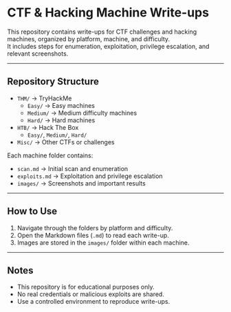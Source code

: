 # CTF & Hacking Machine Write-ups

This repository contains write-ups for CTF challenges and hacking machines, organized by platform, machine, and difficulty.  
It includes steps for enumeration, exploitation, privilege escalation, and relevant screenshots.

---

## Repository Structure

- `THM/` → TryHackMe
  - `Easy/` → Easy machines
  - `Medium/` → Medium difficulty machines
  - `Hard/` → Hard machines
- `HTB/` → Hack The Box
  - `Easy/`, `Medium/`, `Hard/`
- `Misc/` → Other CTFs or challenges

Each machine folder contains:
- `scan.md` → Initial scan and enumeration
- `exploits.md` → Exploitation and privilege escalation
- `images/` → Screenshots and important results

---

## How to Use

1. Navigate through the folders by platform and difficulty.
2. Open the Markdown files (`.md`) to read each write-up.
3. Images are stored in the `images/` folder within each machine.

---

## Notes

- This repository is for educational purposes only.
- No real credentials or malicious exploits are shared.
- Use a controlled environment to reproduce write-ups.

